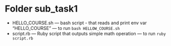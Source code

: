 # Folder sub_task1
- HELLO_COURSE.sh — bash script - that reads and print env var “HELLO_COURSE” — to run `bash HELLOW_COURSE.sh`
- script.rb — Ruby script that outputs simple math operation — to run `ruby script.rb`
